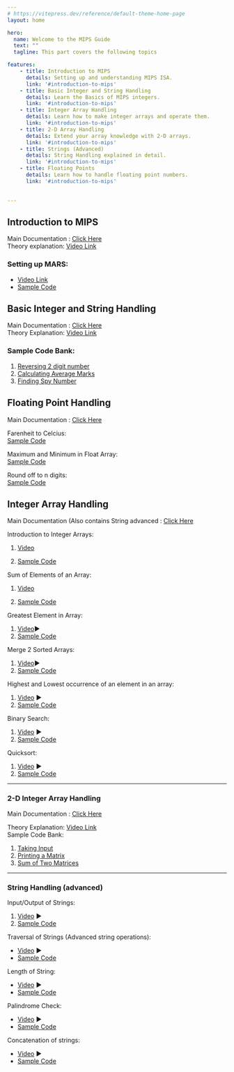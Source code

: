 ```yaml
---
# https://vitepress.dev/reference/default-theme-home-page
layout: home

hero:
  name: Welcome to the MIPS Guide
  text: ""
  tagline: This part covers the following topics

features:
    - title: Introduction to MIPS 
      details: Setting up and understanding MIPS ISA.
      link: '#introduction-to-mips'
    - title: Basic Integer and String Handling 
      details: Learn the Basics of MIPS integers.
      link: '#introduction-to-mips'
    - title: Integer Array Handling 
      details: Learn how to make integer arrays and operate them.
      link: '#introduction-to-mips'
    - title: 2-D Array Handling 
      details: Extend your array knowledge with 2-D arrays.
      link: '#introduction-to-mips'
    - title: Strings (Advanced) 
      details: String Handling explained in detail.
      link: '#introduction-to-mips'
    - title: Floating Points 
      details: Learn how to handle floating point numbers.
      link: '#introduction-to-mips'

  
---
```


<!-- # Welcome to the MIPS Guide
  
This course covers the following topics-


* `Introduction to MIPS` - Setting up and understanding MIPS ISA.
* `Basic Integer and String Handling` - Learn the Basics of MIPS integers.
* `Integer Array Handling` - Learn how to make integer arrays and operate them.
* `2-D Array Handling` - Extend your array knowledge with 2-D arrays.
* `Strings (Advanced)` - String Handling explained in detail.
* `Floating Points` - Learn how to handle floating point numbers. -->


## **Introduction to MIPS**

Main Documentation : [Click Here](./mips.md)  
Theory explanation: [ Video Link ](https://youtu.be/T40qoR7V6oU)  

### Setting up MARS:  

- [Video Link]( https://youtu.be/FM-0bSelrjw  )  
- [Sample Code](https://github.com/hwlab-csed/MIPS-Codes/blob/main/Intro%20to%20MIPS/First%20program/Tutorial1.asm )  

## **Basic Integer and String Handling**

Main Documentation : [Click Here](https://drive.google.com/file/d/105FBBHBQZX-1MJW7P27LlPcv1Jij5xnz/view?usp=sharing)  
Theory Explanation: [Video Link ](https://youtu.be/R5UB4CnZo7Y)

### Sample Code Bank:  

 1. [Reversing 2 digit number]( https://github.com/hwlab-csed/MIPS-Codes/blob/main/Intro%20to%20MIPS/Integers%20and%20Strings_q1.asm)  
 2. [Calculating Average Marks](https://github.com/hwlab-csed/MIPS-Codes/blob/main/Intro%20to%20MIPS/Integers%20and%20Strings_q2.asm )  
 3. [Finding Spy Number](https://github.com/hwlab-csed/MIPS-Codes/blob/main/Intro%20to%20MIPS/Integers%20and%20Strings_q3.asm )  


## **Floating Point Handling**

Main Documentation : [Click Here](https://drive.google.com/file/d/1BybUxaKDMDrL3FIs_8W87zXCUnqun1HT/view?usp=sharing)

Farenheit to Celcius:  
[ Sample Code ](https://github.com/hwlabnitc/MIPS-Codes/blob/main/Floating%20point/Q1.asm )         

Maximum and Minimum in Float Array:  
[ Sample Code ](https://github.com/hwlabnitc/MIPS-Codes/blob/main/Floating%20point/Q2.asm)  

 Round off to n digits:  
[ Sample Code ](https://github.com/hwlabnitc/MIPS-Codes/blob/main/Floating%20point/Q3.asm)

## **Integer Array Handling**

Main Documentation (Also contains String advanced : [Click Here](https://drive.google.com/file/d/1zscvtdHjjzVDhKyP9l7cfaFXMhMfeBQj/view?usp=sharing)    

Introduction to Integer Arrays:  

 1. [Video](https://youtu.be/tvaMA7D_cjo )  

 2. [Sample Code](https://github.com/hwlab-csed/MIPS-Codes/blob/main/Integer%20arrays/MIPS_Integer%20Arrays_Sample%20Codes_1.asm )  

Sum of Elements of an Array:  

 1. [Video](https://youtu.be/oYBOHah18Pw )  

 2. [Sample Code](https://github.com/hwlab-csed/MIPS-Codes/blob/main/Integer%20arrays/MIPS_Integer%20Arrays_Practice%20Codes_1.asm )  


Greatest Element in Array:

 1. [Video](https://youtu.be/xc4gQB3S2dg)▶️
 2. [Sample Code](https://github.com/hwlab-csed/MIPS-Codes/blob/main/Integer%20arrays/MIPS_Integer%20Arrays_Practice%20Codes_2.asm )  


Merge 2 Sorted Arrays:  

 1. [Video]( https://youtu.be/IqFx7i-GqPI)▶️
 2. [Sample Code]( https://github.com/hwlab-csed/MIPS-Codes/blob/main/Integer%20Arrays%20Advanced/Integer_Array_Advanced_Practice_Q1_Merging_Two_Sorted_Arrays.asm)  

Highest and Lowest occurrence of an element in an array:  

 1. [Video]( https://youtu.be/1tUfRNTi1t4)  ▶️
 2. [ Sample Code](https://github.com/hwlab-csed/MIPS-Codes/blob/main/Integer%20Arrays%20Advanced/Integer_Array_Advanced_Practice_Q2_Highest_Lowest_Frequency.asm )  


Binary Search:  

 1. [Video](https://youtu.be/lKo10ZWYlDc )  ▶️
 2. [Sample Code](https://github.com/hwlab-csed/MIPS-Codes/blob/main/Integer%20Arrays%20Advanced/Integer_Array_Advanced_Practice_Q3_BinarySearch.asm )  


Quicksort:  

 1. [Video](https://youtu.be/ywtvFJw4HQQ)  ▶️
 2. [Sample Code](https://github.com/hwlab-csed/MIPS-Codes/blob/main/Integer%20Arrays%20Advanced/Integer_Array_Advanced_Practice_Q4_QuickSort.asm ) 

---

### **2-D Integer Array Handling**

Main Documentation : [Click Here](https://drive.google.com/file/d/1PSKVY8JSxPmQUKMK4aZ0Q41GEBkVXjG8/view?usp=sharing)  

Theory Explanation: [Video Link](https://youtu.be/SHl3shv24jc)  
Sample Code Bank:  

 1. [ Taking Input ](https://github.com/hwlab-csed/MIPS-Codes/blob/main/Two%20Dimensional%20Arrays/Two_Dimensional_Arrays_Sample_Q1_Taking_Input_For_Matrix.asm )  
 2. [ Printing a Matrix ](https://github.com/hwlab-csed/MIPS-Codes/blob/main/Two%20Dimensional%20Arrays/Two_Dimensional_Arrays_Sample_Q2_Printing_Matrix.asm )  
 3. [ Sum of Two Matrices ]( https://github.com/hwlabnitc/MIPS-Codes/blob/main/Two%20Dimensional%20Arrays/Two_Dimensional_Arrays_Practice_Q1_sum_of_two_matrices.asm )  
---  

### **String Handling (advanced)**

Input/Output of Strings:

 1. [Video]( https://youtu.be/R5UB4CnZo7Y)  ▶️
 2. [Sample Code]( https://github.com/hwlab-csed/MIPS-Codes/blob/main/Intro%20to%20MIPS/Integers%20and%20Strings_q2.asm)  

Traversal of Strings (Advanced string operations):  

- [Video](https://youtu.be/HiqgMrXHeyQ )  ▶️
- [Sample Code](https://github.com/hwlab-csed/MIPS-Codes/blob/main/Strings%20Advanced/MIPS_Strings%20Advanced_Sample%20Codes_1.asm )  

Length of String:  

- [Video](https://youtu.be/GWlaAK4VdWo )  ▶️
- [Sample Code](https://github.com/hwlabnitc/MIPS-Codes/blob/main/Strings%20Advanced/MIPS_Strings_Advanced_Practice_Q1.asm )  

Palindrome Check:  

- [Video]( https://youtu.be/7mD-2DHDjEc)  ▶️
- [Sample Code](https://github.com/hwlabnitc/MIPS-Codes/blob/main/Strings%20Advanced/MIPS_Strings_Advanced_Practice_Q2.asm )  

Concatenation of strings:  

- [Video]( https://youtu.be/SDeHKgsCJE8)  ▶️
- [Sample Code](https://github.com/hwlabnitc/MIPS-Codes/blob/main/Strings%20Advanced/MIPS_Strings_Advanced_Practice_Q3.asm )  